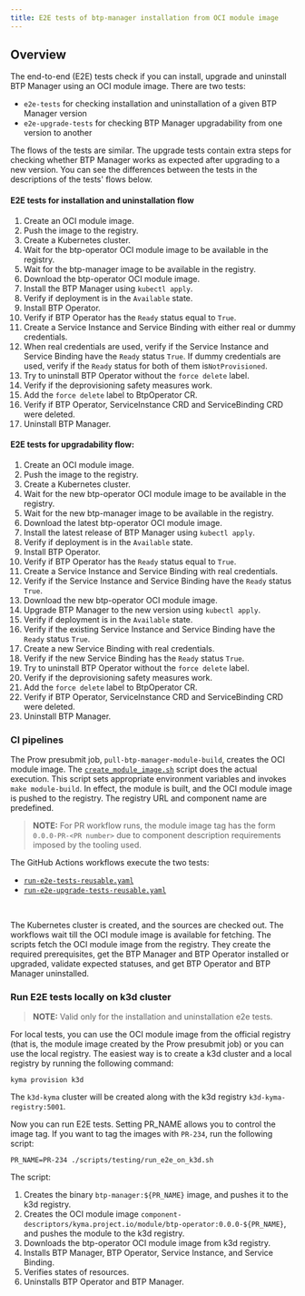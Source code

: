 ```yaml
---
title: E2E tests of btp-manager installation from OCI module image
---
```


## Overview

The end-to-end (E2E) tests check if you can install, upgrade and uninstall BTP Manager using an OCI module image.
There are two tests:
- `e2e-tests` for checking installation and uninstallation of a given BTP Manager version
- `e2e-upgrade-tests` for checking BTP Manager upgradability from one version to another

The flows of the tests are similar. The upgrade tests contain extra steps for checking whether BTP Manager works as expected after upgrading to a new version. You can see the differences between the tests in the descriptions of the tests' flows below.

#### E2E tests for installation and uninstallation flow
1. Create an OCI module image.
2. Push the image to the registry.
3. Create a Kubernetes cluster.
4. Wait for the btp-operator OCI module image to be available in the registry.
5. Wait for the btp-manager image to be available in the registry.
6. Download the btp-operator OCI module image.
7. Install the BTP Manager using `kubectl apply`.
8. Verify if deployment is in the `Available` state.
9. Install BTP Operator.
10. Verify if BTP Operator has the `Ready` status equal to `True`.
11. Create a Service Instance and Service Binding with either real or dummy credentials. 
12. When real credentials are used, verify if the Service Instance and Service Binding have the `Ready` status `True`. If dummy credentials are used, verify if the `Ready` status for both of them is`NotProvisioned`.
13. Try to uninstall BTP Operator without the `force delete` label.
14. Verify if the deprovisioning safety measures work.
15. Add the `force delete` label to BtpOperator CR.
16. Verify if BTP Operator, ServiceInstance CRD and ServiceBinding CRD were deleted.
17. Uninstall BTP Manager. 

#### E2E tests for upgradability flow:
1. Create an OCI module image.
2. Push the image to the registry.
3. Create a Kubernetes cluster.
4. Wait for the new btp-operator OCI module image to be available in the registry.
5. Wait for the new btp-manager image to be available in the registry.
6. Download the latest btp-operator OCI module image.
7. Install the latest release of BTP Manager using `kubectl apply`.
8. Verify if deployment is in the `Available` state.
9. Install BTP Operator.
10. Verify if BTP Operator has the `Ready` status equal to `True`.
11. Create a Service Instance and Service Binding with real credentials.
12. Verify if the Service Instance and Service Binding have the `Ready` status `True`.
13. Download the new btp-operator OCI module image.
14. Upgrade BTP Manager to the new version using `kubectl apply`.
15. Verify if deployment is in the `Available` state.
16. Verify if the existing Service Instance and Service Binding have the `Ready` status `True`.
17. Create a new Service Binding with real credentials.
18. Verify if the new Service Binding has the `Ready` status `True`.
19. Try to uninstall BTP Operator without the `force delete` label.
20. Verify if the deprovisioning safety measures work.
21. Add the `force delete` label to BtpOperator CR.
22. Verify if BTP Operator, ServiceInstance CRD and ServiceBinding CRD were deleted.
23. Uninstall BTP Manager.

### CI pipelines
The Prow presubmit job, `pull-btp-manager-module-build`, creates the OCI module image. The [`create_module_image.sh`](../../scripts/create_module_image.sh) script does the actual execution.
This script sets appropriate environment variables and invokes `make module-build`. In effect, the module is built, and the OCI module image is pushed to the registry. 
The registry URL and component name are predefined. 

> **NOTE:**
> For PR workflow runs, the module image tag has the form `0.0.0-PR-<PR number>` due to component description requirements imposed by the tooling used.
 
The GitHub Actions workflows execute the two tests:
- [`run-e2e-tests-reusable.yaml`](../../scripts/testing/run_e2e_module_tests.sh) 
-  [`run-e2e-upgrade-tests-reusable.yaml`](../../scripts/testing/run_e2e_module_upgrade_tests.sh) 
<br>

The Kubernetes cluster is created, and the sources are checked out.
The workflows wait till the OCI module image is available for fetching.
The scripts fetch the OCI module image from the registry. They create the required prerequisites, 
get the BTP Manager and BTP Operator installed or upgraded, validate expected statuses, and get BTP Operator and BTP Manager uninstalled.

### Run E2E tests locally on k3d cluster
> **NOTE:**
> Valid only for the installation and uninstallation e2e tests.

For local tests, you can use the OCI module image from the official registry (that is, the module image created by the Prow presubmit job) 
or you can use the local registry.
The easiest way is to create a k3d cluster and a local registry by running the following command:

```shell
kyma provision k3d
```

The `k3d-kyma` cluster will be created along with the k3d registry `k3d-kyma-registry:5001`.

Now you can run E2E tests. Setting PR_NAME allows you to control the image tag.
If you want to tag the images with `PR-234`, run the following script:

```shell
PR_NAME=PR-234 ./scripts/testing/run_e2e_on_k3d.sh
```

The script:
1. Creates the binary `btp-manager:${PR_NAME}` image, and pushes it to the k3d registry.
2. Creates the OCI module image `component-descriptors/kyma.project.io/module/btp-operator:0.0.0-${PR_NAME}`, and pushes the module to the k3d registry.
3. Downloads the btp-operator OCI module image from k3d registry.
4. Installs BTP Manager, BTP Operator, Service Instance, and Service Binding.
5. Verifies states of resources.
6. Uninstalls BTP Operator and BTP Manager.
